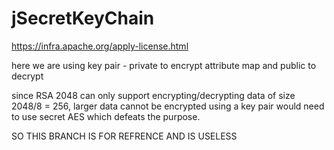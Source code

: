 # jSecretKeyChain

https://infra.apache.org/apply-license.html


here we are using key pair - private to encrypt attribute map
and public to decrypt 

since RSA 2048 can only support encrypting/decrypting data of size 2048/8 = 256,
larger data cannot be encrypted using a key pair would need to use secret AES which defeats the purpose.

SO THIS BRANCH IS FOR REFRENCE AND IS USELESS
